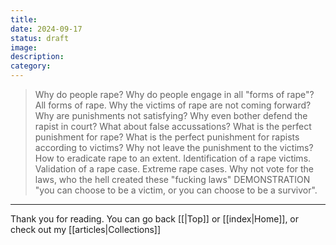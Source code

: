 ```yaml
---
title: 
date: 2024-09-17
status: draft
image: 
description: 
category:
---
```


> Why do people rape?
> Why do people engage in all "forms of rape"?
> All forms of rape. 
> Why the victims of rape are not coming forward?
> Why are punishments not satisfying?
> Why even bother defend the rapist in court?
> What about false accussations?
> What is the perfect punishment for rape?
> What is the perfect punishment for rapists according to victims?
> Why not leave the punishment to the victims?
> How to eradicate rape to an extent.
> Identification of a rape victims.
> Validation of a rape case.
> Extreme rape cases.
> Why not vote for the laws, who the hell created these 
  "fucking laws"
> DEMONSTRATION
> "you can choose to be a victim, or you can choose to be a survivor".


















---
Thank you for reading. You can go back [[|Top]] or [[index|Home]], or check out my [[articles|Collections]]